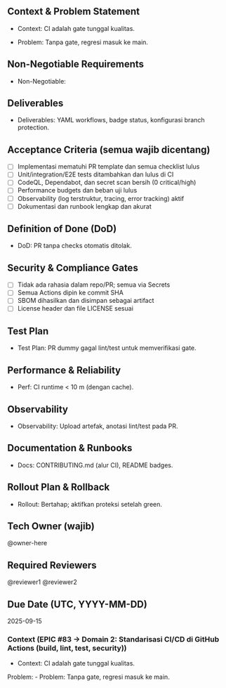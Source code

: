 <!-- AUTO:ENTERPRISE_TEMPLATE_V1 BEGIN -->
<!-- epic:#83 domain:2:Standarisasi CI/CD di GitHub Actions (build, lint, test, security) generated:2025-08-23T16:29:13.294Z -->
## Context & Problem Statement
- Context: CI adalah gate tunggal kualitas.

- Problem: Tanpa gate, regresi masuk ke main.

## Non-Negotiable Requirements
- Non-Negotiable:

## Deliverables
- Deliverables: YAML workflows, badge status, konfigurasi branch protection.

## Acceptance Criteria (semua wajib dicentang)
- [ ] Implementasi mematuhi PR template dan semua checklist lulus
- [ ] Unit/integration/E2E tests ditambahkan dan lulus di CI
- [ ] CodeQL, Dependabot, dan secret scan bersih (0 critical/high)
- [ ] Performance budgets dan beban uji lulus
- [ ] Observability (log terstruktur, tracing, error tracking) aktif
- [ ] Dokumentasi dan runbook lengkap dan akurat

## Definition of Done (DoD)
- DoD: PR tanpa checks otomatis ditolak.

## Security & Compliance Gates
- [ ] Tidak ada rahasia dalam repo/PR; semua via Secrets
- [ ] Semua Actions dipin ke commit SHA
- [ ] SBOM dihasilkan dan disimpan sebagai artifact
- [ ] License header dan file LICENSE sesuai

## Test Plan
- Test Plan: PR dummy gagal lint/test untuk memverifikasi gate.

## Performance & Reliability
- Perf: CI runtime < 10 m (dengan cache).

## Observability
- Observability: Upload artefak, anotasi lint/test pada PR.

## Documentation & Runbooks
- Docs: CONTRIBUTING.md (alur CI), README badges.

## Rollout Plan & Rollback
- Rollout: Bertahap; aktifkan proteksi setelah green.

## Tech Owner (wajib)
@owner-here

## Required Reviewers
@reviewer1 @reviewer2

## Due Date (UTC, YYYY-MM-DD)
2025-09-15
<!-- AUTO:ENTERPRISE_TEMPLATE_V1 END -->

<!-- AUTO:CONTEXT_MINI_V1 BEGIN -->
<!-- parent:#5 child:#28 epic:#83 generated:2025-08-23T16:20:09.619Z -->
### Context (EPIC #83 → Domain 2: Standarisasi CI/CD di GitHub Actions (build, lint, test, security))

- Context: CI adalah gate tunggal kualitas.

Problem: - Problem: Tanpa gate, regresi masuk ke main.

<!-- AUTO:CONTEXT_MINI_V1 END -->
